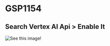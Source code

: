 # GSP1154
## Search Vertex AI Api > Enable It 
![See this image!](https://github.com/HYDRASHREYASH/GEN-AI-LABS/assets/104827755/4174326b-b8eb-4c08-904c-d9f9203e5d5c)
